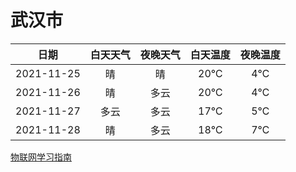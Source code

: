 # 武汉市
|日期|白天天气|夜晚天气|白天温度|夜晚温度|
|:--:|:--:|:--:|:--:|:--:|
|2021-11-25|晴|晴|20℃|4℃|
|2021-11-26|晴|多云|20℃|4℃|
|2021-11-27|多云|多云|17℃|5℃|
|2021-11-28|晴|多云|18℃|7℃|
 
[物联网学习指南](http://doc.lziqi.top/IoT)
